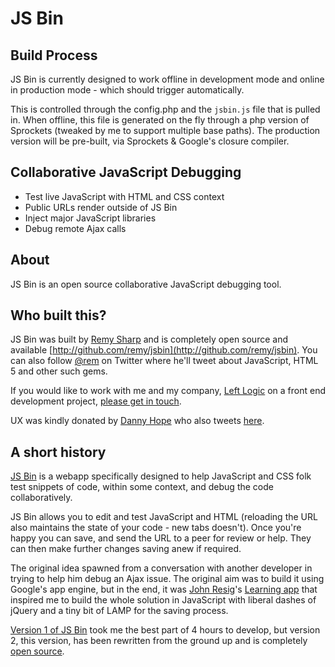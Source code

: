 # JS Bin

## Build Process

JS Bin is currently designed to work offline in development mode and online in production mode - which should trigger automatically.

This is controlled through the config.php and the `jsbin.js` file that is pulled in.  When offline, this file is generated on the fly through a php version of Sprockets (tweaked by me to support multiple base paths).  The production version will be pre-built, via Sprockets & Google's closure compiler.

## Collaborative JavaScript Debugging

* Test live JavaScript with HTML and CSS context
* Public URLs render outside of JS Bin
* Inject major JavaScript libraries
* Debug remote Ajax calls

## About

JS Bin is an open source collaborative JavaScript debugging tool.

## Who built this?

JS Bin was built by [Remy Sharp](http://remysharp.com) and is completely open source and available [http://github.com/remy/jsbin](http://github.com/remy/jsbin). You can also follow [@rem](http://twitter.com/rem) on Twitter where he'll tweet about JavaScript, HTML 5 and other such gems.
    
If you would like to work with me and my company, [Left Logic](http://leftlogic.com) on a front end development project, [please get in touch](http://leftlogic.com/contact?message=Found%20through%20jsbin.com).

UX was kindly donated by [Danny Hope](http://yandleblog.com) who also tweets [here](http://twitter.com/yandle).

## A short history

[JS Bin](http://jsbin.com) is a webapp specifically designed to help JavaScript and CSS folk test snippets of code, within some context, and debug the code collaboratively.

JS Bin allows you to edit and test JavaScript and HTML (reloading the URL also maintains the state of your code - new tabs doesn't). Once you're happy you can save, and send the URL to a peer for review or help. They can then make further changes saving anew if required.

The original idea spawned from a conversation with another developer in trying to help him debug an Ajax issue. The original aim was to build it using Google's app engine, but in the end, it was [John Resig](http://ejohn.org)'s [Learning app](http://ejohn.org/apps/learn) that inspired me to build the whole solution in JavaScript with liberal dashes of jQuery and a tiny bit of LAMP for the saving process.

[Version 1 of JS Bin](http://www.flickr.com/photos/remysharp/4284906136) took me the best part of 4 hours to develop, but version 2, this version, has been rewritten from the ground up and is completely [open source](http://github.com/remy/jsbin).